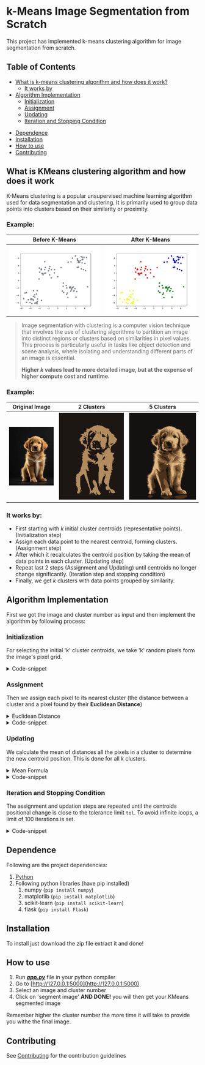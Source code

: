 # k-Means Image Segmentation from Scratch

This project has implemented k-means clustering algorithm for image segmentation from scratch.

## Table of Contents

- [What is k-means clustering algorithm and how does it work?](#what-is-kmeans-clustering-algorithm-and-how-does-it-work)
    - [It works by](#it-works-by)
- [Algorithm Implementation](#algorithm-implementation)
    - [Initialization](#initialization)
    - [Assignment](#assignment)
    - [Updating](#updating)
    - [Iteration and Stopping Condition](#iteration-and-stopping-condition)
<!-- - [Content of repository](#content-of-repository) -->
- [Dependence](#dependence)
- [Installation](#installation)
- [How to use](#how-to-use)
- [Contributing](#contributing)

## What is KMeans clustering algorithm and how does it work
K-Means clustering is a popular unsupervised machine learning algorithm used for data segmentation and clustering. It is primarily used to group data points into clusters based on their similarity or proximity.

### Example:

| Before K-Means                                          | After K-Means                                   |
| --------------------------------------------------------| ----------------------------------------------- |
| ![Before K-Means](README%20resources/before_kmeans.png) | ![After K-Means](README%20resources/after_kmeans.png) |



> Image segmentation with clustering is a computer vision technique that involves the use of clustering algorithms to partition an image into distinct regions or clusters based on similarities in pixel values. This process is particularly useful in tasks like object detection and scene analysis, where isolating and understanding different parts of an image is essential.
>
> **Higher *k* values lead to more detailed image, but at the expense of higher compute cost and runtime.**



### Example:

| Original Image                                            | 2 Clusters                                          | 5 Clusters                                          |
| --------------------------------------------------------- | --------------------------------------------------- | --------------------------------------------------- |
| ![Before K-Means](README%20resources/before_kmeans_img_seg.jpeg 'Before K-Means') | ![After K-Means (2 Clusters)](README%20resources/after_kmeans_img_seg_2.png 'After K-Means (2 Clusters)') | ![After K-Means (5 Clusters)](README%20resources/after_kmeans_img_seg_5.png 'After K-Means (5 Clusters)') |



### It works by:

- First starting with *k* initial cluster centroids (representative points). (Initialization step)
- Assign each data point to the nearest centroid, forming clusters. (Assignment step)
- After which it recalculates the centroid position by taking the mean of data points in each cluster. (Updating step)
- Repeat last 2 steps (Assignment and Updating) until centroids no longer change significantly. (Iteration step and stopping condition)
- Finally, we get *k* clusters with data points grouped by similarity.

## Algorithm Implementation
First we got the image and cluster number as input and then implement the algorithm by following process:

### Initialization
For selecting the initial 'k' cluster centroids, we take 'k' random pixels form the image's pixel grid.

<details>
<summary>Code-snippet</summary>
    
```python:
    def initialize_centroids(self, X):
        random_indices = np.random.choice(X.shape[0], self.n_clusters, replace=False)
        centroids = X[random_indices]
        return centroids
```
</details>

### Assignment

Then we assign each pixel to its nearest cluster (the distance between a cluster and a pixel found by their **Euclidean Distance**)

<details>
  <summary>Euclidean Distance</summary>
  
$d = \sqrt{(x_2 - x_1)^2 + (y_2 - y_1)^2}$
    
Where:
- $(x_1$, $y_1)$ are coordinates of the first point.
- $(x_2$, $y_2)$ are coordinates of the second point.
- $d$ is the Euclidean distance between $(x_1$, $y_1)$ and $(x_2$, $y_2)$
</details>


<details>
<summary>Code-snippet</summary>
    
```python:
    def assign_clusters(self, X):
        distances = pairwise_distances(X, self.centroids)
        labels = np.argmin(distances, axis=1)
        return labels
```
</details>

### Updating

We calculate the mean of distances all the pixels in a cluster to determine the new centroid position. This is done for all *k* clusters.

<details>
<summary>Mean Formula</summary>
 $Mean = \frac{1}{n} \sum d_{i}$
</details>

<details>
<summary>Code-snippet</summary>
    
```python:
    def update_centroids(self, X):
        new_centroids = np.array([X[self.labels == k].mean(axis=0) for k in range(self.n_clusters)])
        return new_centroids
```
</details>

### Iteration and Stopping Condition

The assignment and updation steps are repeated until the centroids positional change is close to the tolerance limit `tol`. To avoid infinite loops, a limit of 100 iterations is set.

<details>
<summary>Code-snippet</summary>
    
```python:
    for _ in range(self.max_iters):
        prev_centroids = self.centroids.copy()
        self.labels = self.assign_clusters(X)
        self.centroids = self.update_centroids(X)
        if np.linalg.norm(self.centroids - prev_centroids) < self.tol:
            break
```
</details>

<!-- ## Content of repository

|S. No|Name|Extension|Language|Contains|
|:---:|:--:|:-------:|:------:|:------:| -->


## Dependence

Following are the project dependencies:

1) [Python](https://www.python.org/downloads/)
2) Following python libraries (have pip installed)
    1) numpy (``pip install numpy``)
    2) matplotlib (``pip install matplotlib``)
    3) scikit-learn (``pip install scikit-learn``)
    4) flask (``pip install Flask``)

## Installation

To install just download the zip file extract it and done!

## How to use

1) Run [***app.py***](./app.py) file in your python compiler
2) Go to [http://127.0.0.1:5000](http://127.0.0.1:5000)
3) Select an image and cluster number 
4) Click on 'segment image' 
**AND DONE!** you will then get your KMeans segmented image

Remember higher the cluster number the more time it will take to provide you withe the final image.

## Contributing
See [Contributing](./CONTRIBUTING.md) for the contribution guidelines
